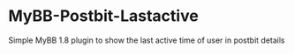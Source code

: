 # MyBB-Postbit-Lastactive
Simple MyBB 1.8 plugin to show the last active time of user in postbit details
